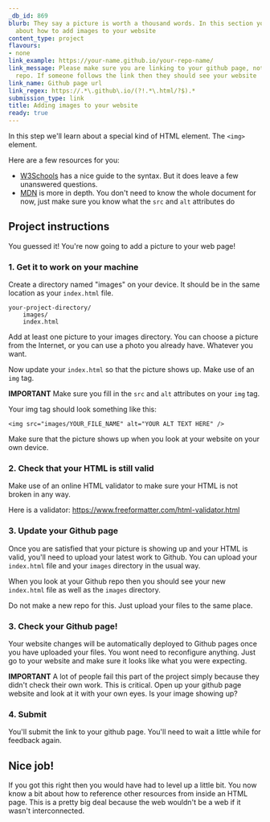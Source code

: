 ```yaml
---
_db_id: 869
blurb: They say a picture is worth a thousand words. In this section you'll learn
  about how to add images to your website
content_type: project
flavours:
- none
link_example: https://your-name.github.io/your-repo-name/
link_message: Please make sure you are linking to your github page, not just your
  repo. If someone follows the link then they should see your website
link_name: Github page url
link_regex: https://.*\.github\.io/(?!.*\.html/?$).*
submission_type: link
title: Adding images to your website
ready: true
---
```



In this step we'll learn about a special kind of HTML element. The `<img>` element.

Here are a few resources for you:

- [W3Schools](https://www.w3schools.com/html/html_images.asp) has a nice guide to the syntax. But it does leave a few unanswered questions.
- [MDN](https://developer.mozilla.org/en-US/docs/Learn/HTML/Multimedia_and_embedding/Images_in_HTML) is more in depth. You don't need to know the whole document for now, just make sure you know what the `src` and `alt` attributes do

## Project instructions

You guessed it! You're now going to add a picture to your web page!

### 1. Get it to work on your machine

Create a directory named "images" on your device. It should be in the same location as your `index.html` file. 

```
your-project-directory/
    images/
    index.html
```

Add at least one picture to your images directory. You can choose a picture from the Internet, or you can use a photo you already have. Whatever you want.

Now update your `index.html` so that the picture shows up. Make use of an `img` tag. 

**IMPORTANT** Make sure you fill in the `src` and `alt` attributes on your `img` tag.

Your img tag should look something like this:

```
<img src="images/YOUR_FILE_NAME" alt="YOUR ALT TEXT HERE" />
```

Make sure that the picture shows up when you look at your website on your own device.

### 2. Check that your HTML is still valid

Make use of an online HTML validator to make sure your HTML is not broken in any way.

Here is a validator: https://www.freeformatter.com/html-validator.html 

### 3. Update your Github page

Once you are satisfied that your picture is showing up and your HTML is valid, you'll need to upload your latest work to Github. You can upload your `index.html` file and your `images` directory in the usual way.

When you look at your Github repo then you should see your new `index.html` file as well as the `images` directory. 

Do not make a new repo for this. Just upload your files to the same place.

### 3. Check your Github page!

Your website changes will be automatically deployed to Github pages once you have uploaded your files. You wont need to reconfigure anything. Just go to your website and make sure it looks like what you were expecting. 

**IMPORTANT** A lot of people fail this part of the project simply because they didn't check their own work. This is critical. Open up your github page website and look at it with your own eyes. Is your image showing up?

### 4. Submit 

You'll submit the link to your github page. You'll need to wait a little while for feedback again.

## Nice job! 

If you got this right then you would have had to level up a little bit. You now know a bit about how to reference other resources from inside an HTML page. This is a pretty big deal because the web wouldn't be a web if it wasn't interconnected.